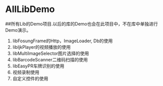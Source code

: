 # AllLibDemo
##所有Lib的Demo项目.以后的库的Demo也会在此项目中，不在库中单独进行Demo演示。

1. libFosungFrame的Http，ImageLoader, Db的使用
2. libIjkPlayer的视频播放的使用
3. libMultiImageSelector图片选择的使用
4. libBarcodeScanner二维码扫描的使用
5. libEasyPR车牌识别的使用
6. 视频录制使用
7. 自定义控件的使用
